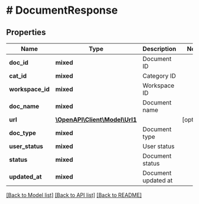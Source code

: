 # # DocumentResponse

## Properties

Name | Type | Description | Notes
------------ | ------------- | ------------- | -------------
**doc_id** | **mixed** | Document ID |
**cat_id** | **mixed** | Category ID |
**workspace_id** | **mixed** | Workspace ID |
**doc_name** | **mixed** | Document name |
**url** | [**\OpenAPI\Client\Model\Url1**](Url1.md) |  | [optional]
**doc_type** | **mixed** | Document type |
**user_status** | **mixed** | User status |
**status** | **mixed** | Document status |
**updated_at** | **mixed** | Document updated at |

[[Back to Model list]](../../README.md#models) [[Back to API list]](../../README.md#endpoints) [[Back to README]](../../README.md)
